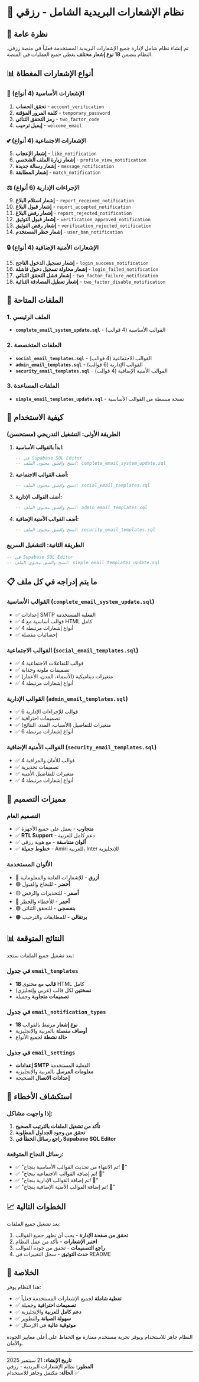 # 📧 نظام الإشعارات البريدية الشامل - رزقي

## 🎯 نظرة عامة

تم إنشاء نظام شامل لإدارة جميع الإشعارات البريدية المستخدمة فعلياً في منصة رزقي. النظام يتضمن **18 نوع إشعار مختلف** يغطي جميع العمليات في المنصة.

## 📊 أنواع الإشعارات المغطاة

### 🔐 الإشعارات الأساسية (4 أنواع)
1. **تحقق الحساب** - `account_verification`
2. **كلمة المرور المؤقتة** - `temporary_password`
3. **رمز التحقق الثنائي** - `two_factor_code`
4. **إيميل ترحيب** - `welcome_email`

### 💕 الإشعارات الاجتماعية (4 أنواع)
5. **إشعار الإعجاب** - `like_notification`
6. **إشعار زيارة الملف الشخصي** - `profile_view_notification`
7. **إشعار رسالة جديدة** - `message_notification`
8. **إشعار المطابقة** - `match_notification`

### ⚖️ الإجراءات الإدارية (6 أنواع)
9. **إشعار استلام البلاغ** - `report_received_notification`
10. **إشعار قبول البلاغ** - `report_accepted_notification`
11. **إشعار رفض البلاغ** - `report_rejected_notification`
12. **إشعار قبول التوثيق** - `verification_approved_notification`
13. **إشعار رفض التوثيق** - `verification_rejected_notification`
14. **إشعار حظر المستخدم** - `user_ban_notification`

### 🔒 الإشعارات الأمنية الإضافية (4 أنواع)
15. **إشعار تسجيل الدخول الناجح** - `login_success_notification`
16. **إشعار محاولة تسجيل دخول فاشلة** - `login_failed_notification`
17. **إشعار فشل التحقق الثنائي** - `two_factor_failure_notification`
18. **إشعار تعطيل المصادقة الثنائية** - `two_factor_disable_notification`

## 📁 الملفات المتاحة

### 1. الملف الرئيسي
- **`complete_email_system_update.sql`** - القوالب الأساسية (4 قوالب)

### 2. الملفات المتخصصة
- **`social_email_templates.sql`** - القوالب الاجتماعية (4 قوالب)
- **`admin_email_templates.sql`** - القوالب الإدارية (6 قوالب)
- **`security_email_templates.sql`** - القوالب الأمنية الإضافية (4 قوالب)

### 3. الملفات المساعدة
- **`simple_email_templates_update.sql`** - نسخة مبسطة من القوالب الأساسية

## 🚀 كيفية الاستخدام

### الطريقة الأولى: التشغيل التدريجي (مستحسن)

1. **ابدأ بالقوالب الأساسية:**
   ```sql
   -- في Supabase SQL Editor
   -- انسخ والصق محتوى الملف: complete_email_system_update.sql
   ```

2. **أضف القوالب الاجتماعية:**
   ```sql
   -- انسخ والصق محتوى الملف: social_email_templates.sql
   ```

3. **أضف القوالب الإدارية:**
   ```sql
   -- انسخ والصق محتوى الملف: admin_email_templates.sql
   ```

4. **أضف القوالب الأمنية الإضافية:**
   ```sql
   -- انسخ والصق محتوى الملف: security_email_templates.sql
   ```

### الطريقة الثانية: التشغيل السريع

```sql
-- في Supabase SQL Editor
-- انسخ والصق محتوى الملف: simple_email_templates_update.sql
```

## 📋 ما يتم إدراجه في كل ملف

### القوالب الأساسية (`complete_email_system_update.sql`)
- ✅ إعدادات SMTP الفعلية المستخدمة
- ✅ 4 قوالب أساسية مع HTML كامل
- ✅ 4 أنواع إشعارات مرتبطة
- ✅ إحصائيات مفصلة

### القوالب الاجتماعية (`social_email_templates.sql`)
- ✅ 4 قوالب للتفاعلات الاجتماعية
- ✅ تصميمات ملونة وجذابة
- ✅ متغيرات ديناميكية (الأسماء، المدن، الأعمار)
- ✅ 4 أنواع إشعارات مرتبطة

### القوالب الإدارية (`admin_email_templates.sql`)
- ✅ 6 قوالب للإجراءات الإدارية
- ✅ تصميمات احترافية
- ✅ متغيرات للتفاصيل (الأسباب، المدد، النتائج)
- ✅ 6 أنواع إشعارات مرتبطة

### القوالب الأمنية الإضافية (`security_email_templates.sql`)
- ✅ 4 قوالب للأمان والمراقبة
- ✅ تصميمات تحذيرية
- ✅ متغيرات للتفاصيل الأمنية
- ✅ 4 أنواع إشعارات مرتبطة

## 🎨 مميزات التصميم

### التصميم العام
- ✅ **متجاوب** - يعمل على جميع الأجهزة
- ✅ **RTL Support** - دعم كامل للعربية
- ✅ **ألوان متناسقة** - مع هوية رزقي
- ✅ **خطوط جميلة** - Amiri للعربية، Inter للإنجليزية

### الألوان المستخدمة
- 🔵 **أزرق** - للإشعارات العامة والمعلوماتية
- 🟢 **أخضر** - للنجاح والقبول
- 🟡 **أصفر** - للتحذيرات والرفض
- 🔴 **أحمر** - للأخطاء والحظر
- 🟣 **بنفسجي** - للتحقق الثنائي
- 🟠 **برتقالي** - للمطابقات والترحيب

## 📊 النتائج المتوقعة

بعد تشغيل جميع الملفات ستجد:

### في جدول `email_templates`
- **18 قالب** مع محتوى HTML كامل
- **نسختين** لكل قالب (عربي وإنجليزي)
- **تصميمات متجاوبة** وجميلة

### في جدول `email_notification_types`
- **18 نوع إشعار** مرتبط بالقوالب
- **أوصاف مفصلة** بالعربية والإنجليزية
- **حالة نشطة** لجميع الأنواع

### في جدول `email_settings`
- **إعدادات SMTP** الفعلية المستخدمة
- **معلومات المرسل** بالعربية والإنجليزية
- **إعدادات الاتصال** الصحيحة

## 🔧 استكشاف الأخطاء

### إذا واجهت مشاكل:

1. **تأكد من تشغيل الملفات بالترتيب الصحيح**
2. **تحقق من وجود الجداول المطلوبة**
3. **راجع رسائل الخطأ في Supabase SQL Editor**

### رسائل النجاح المتوقعة:
- ✅ "تم الانتهاء من تحديث القوالب الأساسية بنجاح! 🎉"
- ✅ "تم إضافة القوالب الاجتماعية بنجاح! 🎉"
- ✅ "تم إضافة القوالب الإدارية بنجاح! 🎉"
- ✅ "تم إضافة القوالب الأمنية الإضافية بنجاح! 🎉"

## 📈 الخطوات التالية

بعد تشغيل جميع الملفات:

1. **تحقق من صفحة الإدارة** - يجب أن تظهر جميع القوالب
2. **اختبر الإشعارات** - تأكد من عمل النظام
3. **راجع التصميمات** - تحقق من جودة القوالب
4. **حدث التوثيق** - سجل التغييرات في README

## 🎯 الخلاصة

هذا النظام يوفر:
- ✅ **تغطية شاملة** لجميع الإشعارات المستخدمة فعلياً
- ✅ **تصميمات احترافية** وجميلة
- ✅ **دعم كامل للعربية** والإنجليزية
- ✅ **سهولة الصيانة** والتطوير
- ✅ **موثوقية عالية** في الإرسال

النظام جاهز للاستخدام ويوفر تجربة مستخدم ممتازة مع الحفاظ على أعلى معايير الجودة والأمان.

---

**تاريخ الإنشاء:** 21 سبتمبر 2025  
**المطور:** نظام الإشعارات البريدية - رزقي  
**الحالة:** مكتمل وجاهز للاستخدام ✅





